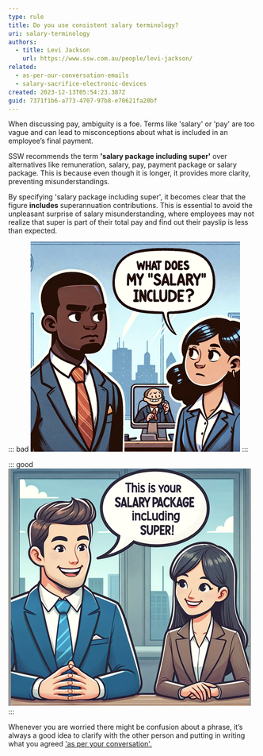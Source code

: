 ```yaml
---
type: rule
title: Do you use consistent salary terminology?
uri: salary-terminology
authors:
  - title: Levi Jackson
    url: https://www.ssw.com.au/people/levi-jackson/
related:
  - as-per-our-conversation-emails
  - salary-sacrifice-electronic-devices
created: 2023-12-13T05:54:23.387Z
guid: 7371f1b6-a773-4707-97b8-e70621fa20bf
---
```

When discussing pay, ambiguity is a foe. Terms like 'salary' or 'pay' are too vague and can lead to misconceptions about what is included in an employee’s final payment.

<!--endintro-->

SSW recommends the term **'salary package including super'** over alternatives like remuneration, salary, pay, payment package or salary package. This is because even though it is longer, it provides more clarity, preventing misunderstandings.  

By specifying 'salary package including super', it becomes clear that the figure **includes** superannuation contributions. This is essential to avoid the unpleasant surprise of salary misunderstanding, where employees may not realize that super is part of their total pay and find out their payslip is less than expected.

::: bad
![Figure: Bad example - ambiguous phrase means confusion.](screenshot-2023-12-13-at-1.08.34-pm.png)
:::

::: good
![Figure: Good example - no confusion as to what the payment includes.](screenshot-2023-12-13-at-12.27.10-pm.png)
:::

Whenever you are worried there might be confusion about a phrase, it’s always a good idea to clarify with the other person and putting in writing what you agreed ['as per your conversation'.](/as-per-our-conversation-emails)
